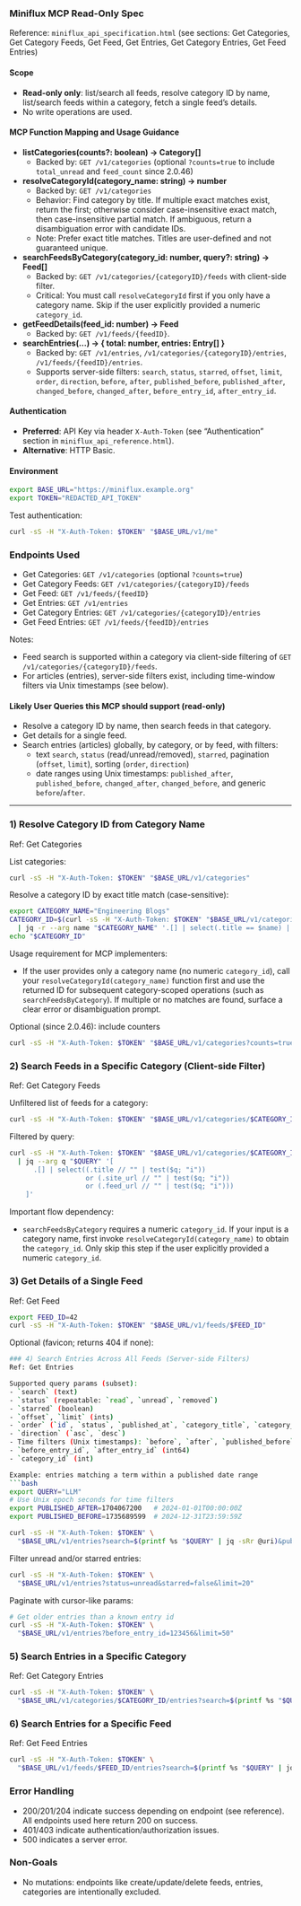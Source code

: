 ### Miniflux MCP Read-Only Spec

Reference: `miniflux_api_specification.html` (see sections: Get Categories, Get Category Feeds, Get Feed, Get Entries, Get Category Entries, Get Feed Entries)

#### Scope
- **Read-only only**: list/search all feeds, resolve category ID by name, list/search feeds within a category, fetch a single feed’s details.
- No write operations are used.

#### MCP Function Mapping and Usage Guidance
- **listCategories(counts?: boolean) -> Category[]**
  - Backed by: `GET /v1/categories` (optional `?counts=true` to include `total_unread` and `feed_count` since 2.0.46)
- **resolveCategoryId(category_name: string) -> number**
  - Backed by: `GET /v1/categories`
  - Behavior: Find category by title. If multiple exact matches exist, return the first; otherwise consider case-insensitive exact match, then case-insensitive partial match. If ambiguous, return a disambiguation error with candidate IDs.
  - Note: Prefer exact title matches. Titles are user-defined and not guaranteed unique.
- **searchFeedsByCategory(category_id: number, query?: string) -> Feed[]**
  - Backed by: `GET /v1/categories/{categoryID}/feeds` with client-side filter.
  - Critical: You must call `resolveCategoryId` first if you only have a category name. Skip if the user explicitly provided a numeric `category_id`.
- **getFeedDetails(feed_id: number) -> Feed**
  - Backed by: `GET /v1/feeds/{feedID}`.
- **searchEntries(...) -> { total: number, entries: Entry[] }**
  - Backed by: `GET /v1/entries`, `/v1/categories/{categoryID}/entries`, `/v1/feeds/{feedID}/entries`.
  - Supports server-side filters: `search`, `status`, `starred`, `offset`, `limit`, `order`, `direction`, `before`, `after`, `published_before`, `published_after`, `changed_before`, `changed_after`, `before_entry_id`, `after_entry_id`.

#### Authentication
- **Preferred**: API Key via header `X-Auth-Token` (see “Authentication” section in `miniflux_api_reference.html`).
- **Alternative**: HTTP Basic.

#### Environment
```bash
export BASE_URL="https://miniflux.example.org"
export TOKEN="REDACTED_API_TOKEN"
```

Test authentication:
```bash
curl -sS -H "X-Auth-Token: $TOKEN" "$BASE_URL/v1/me"
```

### Endpoints Used
- Get Categories: `GET /v1/categories` (optional `?counts=true`)
- Get Category Feeds: `GET /v1/categories/{categoryID}/feeds`
- Get Feed: `GET /v1/feeds/{feedID}`
- Get Entries: `GET /v1/entries`
- Get Category Entries: `GET /v1/categories/{categoryID}/entries`
- Get Feed Entries: `GET /v1/feeds/{feedID}/entries`

Notes:
- Feed search is supported within a category via client-side filtering of `GET /v1/categories/{categoryID}/feeds`.
- For articles (entries), server-side filters exist, including time-window filters via Unix timestamps (see below).

#### Likely User Queries this MCP should support (read-only)
- Resolve a category ID by name, then search feeds in that category.
- Get details for a single feed.
- Search entries (articles) globally, by category, or by feed, with filters:
  - text `search`, `status` (read/unread/removed), `starred`, pagination (`offset`, `limit`), sorting (`order`, `direction`)
  - date ranges using Unix timestamps: `published_after`, `published_before`, `changed_after`, `changed_before`, and generic `before`/`after`.

---

### 1) Resolve Category ID from Category Name
Ref: Get Categories

List categories:
```bash
curl -sS -H "X-Auth-Token: $TOKEN" "$BASE_URL/v1/categories"
```

Resolve a category ID by exact title match (case-sensitive):
```bash
export CATEGORY_NAME="Engineering Blogs"
CATEGORY_ID=$(curl -sS -H "X-Auth-Token: $TOKEN" "$BASE_URL/v1/categories" \
  | jq -r --arg name "$CATEGORY_NAME" '.[] | select(.title == $name) | .id' | head -n1)
echo "$CATEGORY_ID"
```

Usage requirement for MCP implementers:
- If the user provides only a category name (no numeric `category_id`), call your `resolveCategoryId(category_name)` function first and use the returned ID for subsequent category-scoped operations (such as `searchFeedsByCategory`). If multiple or no matches are found, surface a clear error or disambiguation prompt.

Optional (since 2.0.46): include counters
```bash
curl -sS -H "X-Auth-Token: $TOKEN" "$BASE_URL/v1/categories?counts=true"
```

### 2) Search Feeds in a Specific Category (Client-side Filter)
Ref: Get Category Feeds

Unfiltered list of feeds for a category:
```bash
curl -sS -H "X-Auth-Token: $TOKEN" "$BASE_URL/v1/categories/$CATEGORY_ID/feeds"
```

Filtered by query:
```bash
curl -sS -H "X-Auth-Token: $TOKEN" "$BASE_URL/v1/categories/$CATEGORY_ID/feeds" \
  | jq --arg q "$QUERY" '[
      .[] | select((.title // "" | test($q; "i"))
                   or (.site_url // "" | test($q; "i"))
                   or (.feed_url // "" | test($q; "i")))
    ]'
```

Important flow dependency:
- `searchFeedsByCategory` requires a numeric `category_id`. If your input is a category name, first invoke `resolveCategoryId(category_name)` to obtain the `category_id`. Only skip this step if the user explicitly provided a numeric `category_id`.

### 3) Get Details of a Single Feed
Ref: Get Feed

```bash
export FEED_ID=42
curl -sS -H "X-Auth-Token: $TOKEN" "$BASE_URL/v1/feeds/$FEED_ID"
```

Optional (favicon; returns 404 if none):
```bash
### 4) Search Entries Across All Feeds (Server-side Filters)
Ref: Get Entries

Supported query params (subset):
- `search` (text)
- `status` (repeatable: `read`, `unread`, `removed`)
- `starred` (boolean)
- `offset`, `limit` (ints)
- `order` (`id`, `status`, `published_at`, `category_title`, `category_id`)
- `direction` (`asc`, `desc`)
- Time filters (Unix timestamps): `before`, `after`, `published_before`, `published_after`, `changed_before`, `changed_after`
- `before_entry_id`, `after_entry_id` (int64)
- `category_id` (int)

Example: entries matching a term within a published date range
```bash
export QUERY="LLM"
# Use Unix epoch seconds for time filters
export PUBLISHED_AFTER=1704067200   # 2024-01-01T00:00:00Z
export PUBLISHED_BEFORE=1735689599  # 2024-12-31T23:59:59Z

curl -sS -H "X-Auth-Token: $TOKEN" \
  "$BASE_URL/v1/entries?search=$(printf %s "$QUERY" | jq -sRr @uri)&published_after=$PUBLISHED_AFTER&published_before=$PUBLISHED_BEFORE&limit=50&order=published_at&direction=desc"
```

Filter unread and/or starred entries:
```bash
curl -sS -H "X-Auth-Token: $TOKEN" \
  "$BASE_URL/v1/entries?status=unread&starred=false&limit=20"
```

Paginate with cursor-like params:
```bash
# Get older entries than a known entry id
curl -sS -H "X-Auth-Token: $TOKEN" \
  "$BASE_URL/v1/entries?before_entry_id=123456&limit=50"
```

### 5) Search Entries in a Specific Category
Ref: Get Category Entries

```bash
curl -sS -H "X-Auth-Token: $TOKEN" \
  "$BASE_URL/v1/categories/$CATEGORY_ID/entries?search=$(printf %s "$QUERY" | jq -sRr @uri)&published_after=$PUBLISHED_AFTER&published_before=$PUBLISHED_BEFORE&limit=50"
```

### 6) Search Entries for a Specific Feed
Ref: Get Feed Entries

```bash
curl -sS -H "X-Auth-Token: $TOKEN" \
  "$BASE_URL/v1/feeds/$FEED_ID/entries?search=$(printf %s "$QUERY" | jq -sRr @uri)&published_after=$PUBLISHED_AFTER&published_before=$PUBLISHED_BEFORE&limit=50"
```

### Error Handling
- 200/201/204 indicate success depending on endpoint (see reference). All endpoints used here return 200 on success.
- 401/403 indicate authentication/authorization issues.
- 500 indicates a server error.

### Non-Goals
- No mutations: endpoints like create/update/delete feeds, entries, categories are intentionally excluded.
